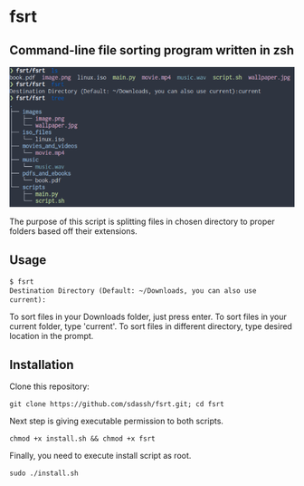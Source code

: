 # fsrt
## Command-line file sorting program written in zsh 
<p align="center">
  <img src="https://github.com/sdassh/fsrt/blob/main/screenshot.png">
</p>

The purpose of this script is splitting files in chosen directory to proper folders based off their extensions.
## Usage
```
$ fsrt
Destination Directory (Default: ~/Downloads, you can also use current):
```
To sort files in your Downloads folder, just press enter. To sort files in your current folder, type 'current'.
To sort files in different directory, type desired location in the prompt.
## Installation
Clone this repository:
```
git clone https://github.com/sdassh/fsrt.git; cd fsrt 
```
Next step is giving executable permission to both scripts.
```
chmod +x install.sh && chmod +x fsrt
```
Finally, you need to execute install script as root.
```
sudo ./install.sh
```
